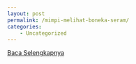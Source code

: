 ```yaml
---
layout: post
permalink: /mimpi-melihat-boneka-seram/
categories:
    - Uncategorized
---
```


[Baca Selengkapnya](/02)